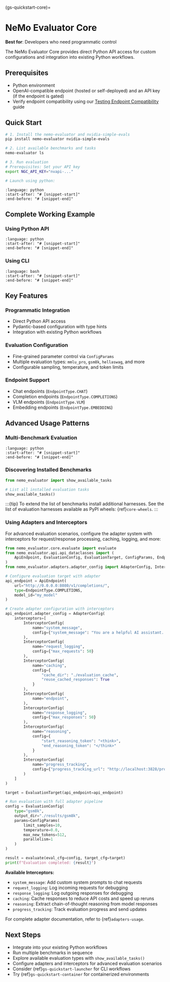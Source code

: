 (gs-quickstart-core)=
# NeMo Evaluator Core

**Best for**: Developers who need programmatic control

The NeMo Evaluator Core provides direct Python API access for custom configurations and integration into existing Python workflows.

## Prerequisites

- Python environment
- OpenAI-compatible endpoint (hosted or self-deployed) and an API key (if the endpoint is gated)
- Verify endpoint compatibility using our [Testing Endpoint Compatibility](../../deployment/bring-your-own-endpoint/testing-endpoint-oai-compatibility.md) guide

## Quick Start

```bash
# 1. Install the nemo-evaluator and nvidia-simple-evals
pip install nemo-evaluator nvidia-simple-evals

# 2. List available benchmarks and tasks
nemo-evaluator ls

# 3. Run evaluation
# Prerequisites: Set your API key
export NGC_API_KEY="nvapi-..."

# Launch using python:
```

```{literalinclude} ../_snippets/core_basic.py
:language: python
:start-after: "# [snippet-start]"
:end-before: "# [snippet-end]"
```

## Complete Working Example

### Using Python API

```{literalinclude} ../_snippets/core_full_example.py
:language: python
:start-after: "# [snippet-start]"
:end-before: "# [snippet-end]"
```

### Using CLI

```{literalinclude} ../_snippets/core_full_cli.sh
:language: bash
:start-after: "# [snippet-start]"
:end-before: "# [snippet-end]"
```

## Key Features

### Programmatic Integration

- Direct Python API access
- Pydantic-based configuration with type hints
- Integration with existing Python workflows

### Evaluation Configuration

- Fine-grained parameter control via `ConfigParams`
- Multiple evaluation types: `mmlu_pro`, `gsm8k`, `hellaswag`, and more
- Configurable sampling, temperature, and token limits

### Endpoint Support

- Chat endpoints (`EndpointType.CHAT`)
- Completion endpoints (`EndpointType.COMPLETIONS`)
- VLM endpoints (`EndpointType.VLM`)
- Embedding endpoints (`EndpointType.EMBEDDING`)

## Advanced Usage Patterns

### Multi-Benchmark Evaluation

```{literalinclude} ../_snippets/core_multi_benchmark.py
:language: python
:start-after: "# [snippet-start]"
:end-before: "# [snippet-end]"
```

### Discovering Installed Benchmarks

```python
from nemo_evaluator import show_available_tasks

# List all installed evaluation tasks
show_available_tasks()
```

:::{tip}
To extend the list of benchmarks install additional harnesses. See the list of evaluation harnesses available as PyPI wheels: {ref}`core-wheels`.
:::

### Using Adapters and Interceptors

For advanced evaluation scenarios, configure the adapter system with interceptors for request/response processing, caching, logging, and more:

```python
from nemo_evaluator.core.evaluate import evaluate
from nemo_evaluator.api.api_dataclasses import (
    ApiEndpoint, EvaluationConfig, EvaluationTarget, ConfigParams, EndpointType
)
from nemo_evaluator.adapters.adapter_config import AdapterConfig, InterceptorConfig

# Configure evaluation target with adapter
api_endpoint = ApiEndpoint(
    url="http://0.0.0.0:8080/v1/completions/",
    type=EndpointType.COMPLETIONS,
    model_id="my_model"
)

# Create adapter configuration with interceptors
api_endpoint.adapter_config = AdapterConfig(
    interceptors=[
        InterceptorConfig(
            name="system_message",
            config={"system_message": "You are a helpful AI assistant. Think step by step."}
        ),
        InterceptorConfig(
            name="request_logging",
            config={"max_requests": 50}
        ),
        InterceptorConfig(
            name="caching",
            config={
                "cache_dir": "./evaluation_cache",
                "reuse_cached_responses": True
            }
        ),
        InterceptorConfig(
            name="endpoint",
        ),
        InterceptorConfig(
            name="response_logging",
            config={"max_responses": 50}
        ),
        InterceptorConfig(
            name="reasoning",
            config={
                "start_reasoning_token": "<think>",
                "end_reasoning_token": "</think>"
            }
        ),
        InterceptorConfig(
            name="progress_tracking",
            config={"progress_tracking_url": "http://localhost:3828/progress"}
        )
    ]
)

target = EvaluationTarget(api_endpoint=api_endpoint)

# Run evaluation with full adapter pipeline
config = EvaluationConfig(
    type="gsm8k",
    output_dir="./results/gsm8k",
    params=ConfigParams(
        limit_samples=10,
        temperature=0.0,
        max_new_tokens=512,
        parallelism=1
    )
)

result = evaluate(eval_cfg=config, target_cfg=target)
print(f"Evaluation completed: {result}")
```

**Available Interceptors:**

- `system_message`: Add custom system prompts to chat requests
- `request_logging`: Log incoming requests for debugging
- `response_logging`: Log outgoing responses for debugging
- `caching`: Cache responses to reduce API costs and speed up reruns
- `reasoning`: Extract chain-of-thought reasoning from model responses
- `progress_tracking`: Track evaluation progress and send updates

For complete adapter documentation, refer to {ref}`adapters-usage`.

## Next Steps

- Integrate into your existing Python workflows
- Run multiple benchmarks in sequence
- Explore available evaluation types with `show_available_tasks()`
- Configure adapters and interceptors for advanced evaluation scenarios
- Consider {ref}`gs-quickstart-launcher` for CLI workflows
- Try {ref}`gs-quickstart-container` for containerized environments

